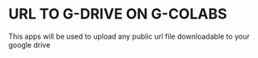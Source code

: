 # URL TO G-DRIVE ON G-COLABS
This apps will be used to upload any public url file downloadable to your google drive
